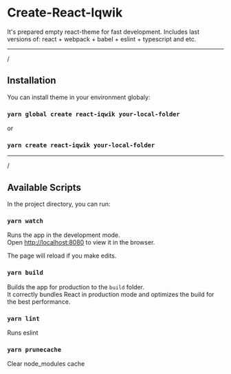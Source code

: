 # Create-React-Iqwik

It's prepared empty react-theme for fast development. Includes last versions of: react + webpack + babel + eslint + typescript and etc.
___
/
## Installation
You can install theme in your environment globaly:
### `yarn global create react-iqwik your-local-folder`
or
### `yarn create react-iqwik your-local-folder`
___
/
## Available Scripts
In the project directory, you can run:

### `yarn watch`
Runs the app in the development mode.\
Open [http://localhost:8080](http://localhost:8080) to view it in the browser.

The page will reload if you make edits.

### `yarn build`
Builds the app for production to the `build` folder.\
It correctly bundles React in production mode and optimizes the build for the best performance.

### `yarn lint`
Runs eslint

### `yarn prunecache`
Clear node_modules cache
